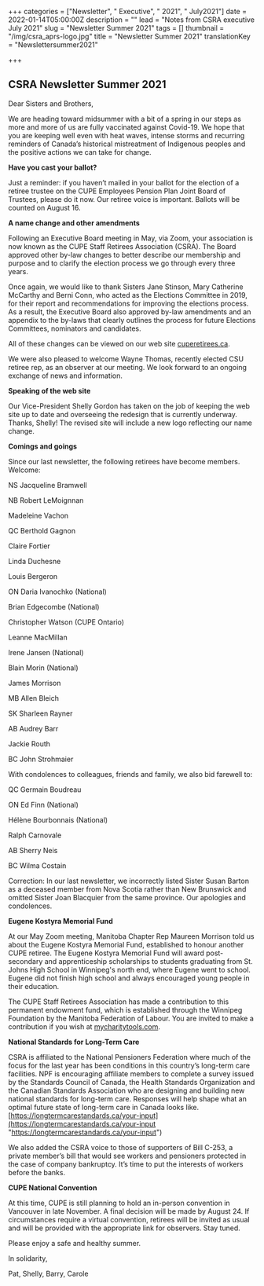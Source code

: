 +++
categories = ["Newsletter", " Executive", " 2021", " July2021"]
date = 2022-01-14T05:00:00Z
description = ""
lead = "Notes from CSRA executive July 2021"
slug = "Newsletter Summer 2021"
tags = []
thumbnail = "/img/csra_aprs-logo.jpg"
title = "Newsletter Summer 2021"
translationKey = "Newslettersummer2021"

+++
## CSRA Newsletter Summer 2021

Dear Sisters and Brothers,

We are heading toward midsummer with a bit of a spring in our steps as more and more of us are fully vaccinated against Covid-19. We hope that you are keeping well even with heat waves, intense storms and recurring reminders of Canada’s historical mistreatment of Indigenous peoples and the positive actions we can take for change.

**Have you cast your ballot?**

Just a reminder: if you haven’t mailed in your ballot for the election of a retiree trustee on the CUPE Employees Pension Plan Joint Board of Trustees, please do it now. Our retiree voice is important. Ballots will be counted on August 16.

**A name change and other amendments**

Following an Executive Board meeting in May, via Zoom, your association is now known as the CUPE Staff Retirees Association (CSRA). The Board approved other by-law changes to better describe our membership and purpose and to clarify the election process we go through every three years.

Once again, we would like to thank Sisters Jane Stinson, Mary Catherine McCarthy and Berni Conn, who acted as the Elections Committee in 2019, for their report and recommendations for improving the elections process. As a result, the Executive Board also approved by-law amendments and an appendix to the by-laws that clearly outlines the process for future Elections Committees, nominators and candidates.

All of these changes can be viewed on our web site [cuperetirees.ca](http://cuperetirees.ca).

We were also pleased to welcome Wayne Thomas, recently elected CSU retiree rep, as an observer at our meeting. We look forward to an ongoing exchange of news and information.

**Speaking of the web site**

Our Vice-President Shelly Gordon has taken on the job of keeping the web site up to date and overseeing the redesign that is currently underway. Thanks, Shelly! The revised site will include a new logo reflecting our name change.

**Comings and goings**

Since our last newsletter, the following retirees have become members. Welcome:

NS Jacqueline Bramwell

NB Robert LeMoignnan

Madeleine Vachon

QC Berthold Gagnon

Claire Fortier

Linda Duchesne

Louis Bergeron

ON Daria Ivanochko (National)

Brian Edgecombe (National)

Christopher Watson (CUPE Ontario)

Leanne MacMillan

Irene Jansen (National)

Blain Morin (National)

James Morrison

MB Allen Bleich

SK Sharleen Rayner

AB Audrey Barr

Jackie Routh

BC John Strohmaier

With condolences to colleagues, friends and family, we also bid farewell to:

QC Germain Boudreau

ON Ed Finn (National)

Hélène Bourbonnais (National)

Ralph Carnovale

AB Sherry Neis

BC Wilma Costain

Correction: In our last newsletter, we incorrectly listed Sister Susan Barton as a deceased member from Nova Scotia rather than New Brunswick and omitted Sister Joan Blacquier from the same province. Our apologies and condolences.

**Eugene Kostyra Memorial Fund**

At our May Zoom meeting, Manitoba Chapter Rep Maureen Morrison told us about the Eugene Kostyra Memorial Fund, established to honour another CUPE retiree. The Eugene Kostyra Memorial Fund will award post-secondary and apprenticeship scholarships to students graduating from St. Johns High School in Winnipeg's north end, where Eugene went to school. Eugene did not finish high school and always encouraged young people in their education.

The CUPE Staff Retirees Association has made a contribution to this permanent endowment fund, which is established through the Winnipeg Foundation by the Manitoba Federation of Labour. You are invited to make a contribution if you wish at [mycharitytools.com](http://mycharitytools.com).

**National Standards for Long-Term Care**

CSRA is affiliated to the National Pensioners Federation where much of the focus for the last year has been conditions in this country’s long-term care facilities. NPF is encouraging affiliate members to complete a survey issued by the Standards Council of Canada, the Health Standards Organization and the Canadian Standards Association who are designing and building new national standards for long-term care. Responses will help shape what an optimal future state of long-term care in Canada looks like. [https://longtermcarestandards.ca/your-input](https://longtermcarestandards.ca/your-input "https://longtermcarestandards.ca/your-input")

We also added the CSRA voice to those of supporters of Bill C-253, a private member’s bill that would see workers and pensioners protected in the case of company bankruptcy. It’s time to put the interests of workers before the banks.

**CUPE National Convention**

At this time, CUPE is still planning to hold an in-person convention in Vancouver in late November. A final decision will be made by August 24. If circumstances require a virtual convention, retirees will be invited as usual and will be provided with the appropriate link for observers. Stay tuned.

Please enjoy a safe and healthy summer.

In solidarity,

Pat, Shelly, Barry, Carole